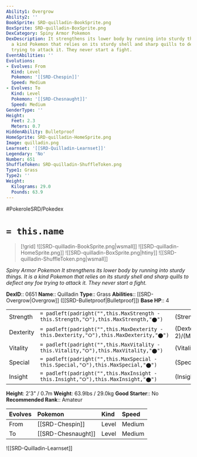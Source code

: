 ```yaml
---
Ability1: Overgrow
Ability2: ''
BookSprite: SRD-quilladin-BookSprite.png
BoxSprite: SRD-quilladin-BoxSprite.png
DexCategory: Spiny Armor Pokemon
DexDescription: It strengthens its lower body by running into sturdy things. It is
  a kind Pokemon that relies on its sturdy shell and sharp quills to deflect any foe
  trying to attack it. They never start a fight.
EventAbilities: ''
Evolutions:
- Evolves: From
  Kind: Level
  Pokemon: '[[SRD-Chespin]]'
  Speed: Medium
- Evolves: To
  Kind: Level
  Pokemon: '[[SRD-Chesnaught]]'
  Speed: Medium
GenderType: ''
Height:
  Feet: 2.3
  Meters: 0.7
HiddenAbility: Bulletproof
HomeSprite: SRD-quilladin-HomeSprite.png
Image: quilladin.png
Learnset: '[[SRD-Quilladin-Learnset]]'
Legendary: 'No'
Number: 651
ShuffleToken: SRD-quilladin-ShuffleToken.png
Type1: Grass
Type2: ''
Weight:
  Kilograms: 29.0
  Pounds: 63.9
---
```


#PokeroleSRD/Pokedex

# `= this.name`

> [!grid]
> ![[SRD-quilladin-BookSprite.png|wsmall]]
> ![[SRD-quilladin-HomeSprite.png]]
> ![[SRD-quilladin-BoxSprite.png|htiny]]
> ![[SRD-quilladin-ShuffleToken.png|wsmall]]


*Spiny Armor Pokemon*
*It strengthens its lower body by running into sturdy things. It is a kind Pokemon that relies on its sturdy shell and sharp quills to deflect any foe trying to attack it. They never start a fight.*

**DexID**:: 0651
**Name**:: Quilladin
**Type**:: Grass
**Abilities**:: [[SRD-Overgrow|Overgrow]] ([[SRD-Bulletproof|Bulletproof]])
**Base HP**:: 4

|           |                                                                                        |                                          |
| --------- | -------------------------------------------------------------------------------------- | ---------------------------------------- |
| Strength  | `= padleft(padright("",this.MaxStrength - this.Strength,"⭘"),this.MaxStrength,"⬤")`    | (Strength::2)/(MaxStrength::5)   |
| Dexterity | `= padleft(padright("",this.MaxDexterity - this.Dexterity,"⭘"),this.MaxDexterity,"⬤")` | (Dexterity:: 2)/(MaxDexterity::4) |
| Vitality  | `= padleft(padright("",this.MaxVitality - this.Vitality,"⭘"),this.MaxVitality,"⬤")`    | (Vitality::3)/(MaxVitality::6)   |
| Special   | `= padleft(padright("",this.MaxSpecial - this.Special,"⭘"),this.MaxSpecial,"⬤")`       | (Special::2)/(MaxSpecial::4)     |
| Insight   | `= padleft(padright("",this.MaxInsight - this.Insight,"⭘"),this.MaxInsight,"⬤")`       | (Insight::2)/(MaxInsight::4)     |

**Height**: 2'3" / 0.7m
**Weight**: 63.9lbs / 29.0kg
**Good Starter**:: No
**Recommended Rank**:: Amateur

| Evolves   | Pokemon            | Kind   | Speed   |
|:----------|:-------------------|:-------|:--------|
| From      | [[SRD-Chespin]]    | Level  | Medium  |
| To        | [[SRD-Chesnaught]] | Level  | Medium  |

![[SRD-Quilladin-Learnset]]